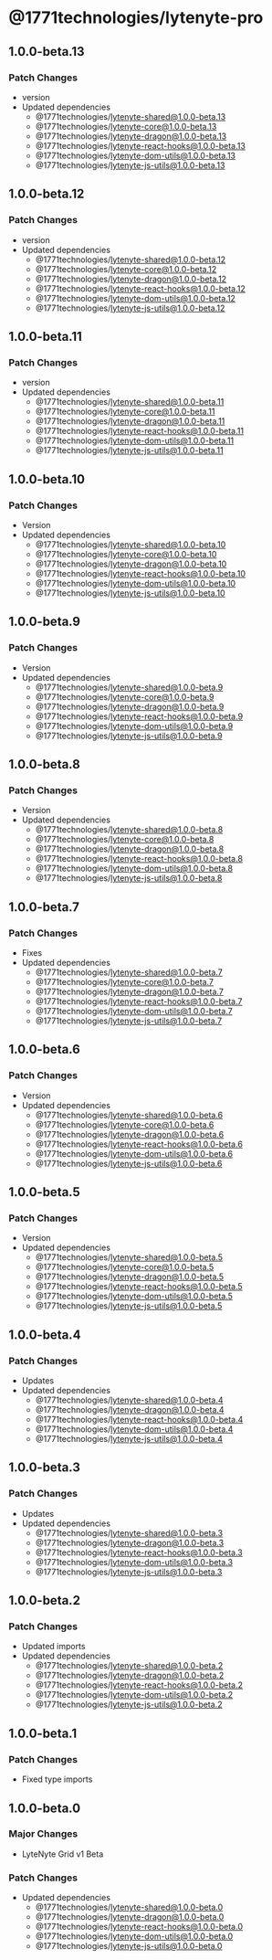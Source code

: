 # @1771technologies/lytenyte-pro

## 1.0.0-beta.13

### Patch Changes

- version
- Updated dependencies
  - @1771technologies/lytenyte-shared@1.0.0-beta.13
  - @1771technologies/lytenyte-core@1.0.0-beta.13
  - @1771technologies/lytenyte-dragon@1.0.0-beta.13
  - @1771technologies/lytenyte-react-hooks@1.0.0-beta.13
  - @1771technologies/lytenyte-dom-utils@1.0.0-beta.13
  - @1771technologies/lytenyte-js-utils@1.0.0-beta.13

## 1.0.0-beta.12

### Patch Changes

- version
- Updated dependencies
  - @1771technologies/lytenyte-shared@1.0.0-beta.12
  - @1771technologies/lytenyte-core@1.0.0-beta.12
  - @1771technologies/lytenyte-dragon@1.0.0-beta.12
  - @1771technologies/lytenyte-react-hooks@1.0.0-beta.12
  - @1771technologies/lytenyte-dom-utils@1.0.0-beta.12
  - @1771technologies/lytenyte-js-utils@1.0.0-beta.12

## 1.0.0-beta.11

### Patch Changes

- version
- Updated dependencies
  - @1771technologies/lytenyte-shared@1.0.0-beta.11
  - @1771technologies/lytenyte-core@1.0.0-beta.11
  - @1771technologies/lytenyte-dragon@1.0.0-beta.11
  - @1771technologies/lytenyte-react-hooks@1.0.0-beta.11
  - @1771technologies/lytenyte-dom-utils@1.0.0-beta.11
  - @1771technologies/lytenyte-js-utils@1.0.0-beta.11

## 1.0.0-beta.10

### Patch Changes

- Version
- Updated dependencies
  - @1771technologies/lytenyte-shared@1.0.0-beta.10
  - @1771technologies/lytenyte-core@1.0.0-beta.10
  - @1771technologies/lytenyte-dragon@1.0.0-beta.10
  - @1771technologies/lytenyte-react-hooks@1.0.0-beta.10
  - @1771technologies/lytenyte-dom-utils@1.0.0-beta.10
  - @1771technologies/lytenyte-js-utils@1.0.0-beta.10

## 1.0.0-beta.9

### Patch Changes

- Version
- Updated dependencies
  - @1771technologies/lytenyte-shared@1.0.0-beta.9
  - @1771technologies/lytenyte-core@1.0.0-beta.9
  - @1771technologies/lytenyte-dragon@1.0.0-beta.9
  - @1771technologies/lytenyte-react-hooks@1.0.0-beta.9
  - @1771technologies/lytenyte-dom-utils@1.0.0-beta.9
  - @1771technologies/lytenyte-js-utils@1.0.0-beta.9

## 1.0.0-beta.8

### Patch Changes

- Version
- Updated dependencies
  - @1771technologies/lytenyte-shared@1.0.0-beta.8
  - @1771technologies/lytenyte-core@1.0.0-beta.8
  - @1771technologies/lytenyte-dragon@1.0.0-beta.8
  - @1771technologies/lytenyte-react-hooks@1.0.0-beta.8
  - @1771technologies/lytenyte-dom-utils@1.0.0-beta.8
  - @1771technologies/lytenyte-js-utils@1.0.0-beta.8

## 1.0.0-beta.7

### Patch Changes

- Fixes
- Updated dependencies
  - @1771technologies/lytenyte-shared@1.0.0-beta.7
  - @1771technologies/lytenyte-core@1.0.0-beta.7
  - @1771technologies/lytenyte-dragon@1.0.0-beta.7
  - @1771technologies/lytenyte-react-hooks@1.0.0-beta.7
  - @1771technologies/lytenyte-dom-utils@1.0.0-beta.7
  - @1771technologies/lytenyte-js-utils@1.0.0-beta.7

## 1.0.0-beta.6

### Patch Changes

- Version
- Updated dependencies
  - @1771technologies/lytenyte-shared@1.0.0-beta.6
  - @1771technologies/lytenyte-core@1.0.0-beta.6
  - @1771technologies/lytenyte-dragon@1.0.0-beta.6
  - @1771technologies/lytenyte-react-hooks@1.0.0-beta.6
  - @1771technologies/lytenyte-dom-utils@1.0.0-beta.6
  - @1771technologies/lytenyte-js-utils@1.0.0-beta.6

## 1.0.0-beta.5

### Patch Changes

- Version
- Updated dependencies
  - @1771technologies/lytenyte-shared@1.0.0-beta.5
  - @1771technologies/lytenyte-core@1.0.0-beta.5
  - @1771technologies/lytenyte-dragon@1.0.0-beta.5
  - @1771technologies/lytenyte-react-hooks@1.0.0-beta.5
  - @1771technologies/lytenyte-dom-utils@1.0.0-beta.5
  - @1771technologies/lytenyte-js-utils@1.0.0-beta.5

## 1.0.0-beta.4

### Patch Changes

- Updates
- Updated dependencies
  - @1771technologies/lytenyte-shared@1.0.0-beta.4
  - @1771technologies/lytenyte-dragon@1.0.0-beta.4
  - @1771technologies/lytenyte-react-hooks@1.0.0-beta.4
  - @1771technologies/lytenyte-dom-utils@1.0.0-beta.4
  - @1771technologies/lytenyte-js-utils@1.0.0-beta.4

## 1.0.0-beta.3

### Patch Changes

- Updates
- Updated dependencies
  - @1771technologies/lytenyte-shared@1.0.0-beta.3
  - @1771technologies/lytenyte-dragon@1.0.0-beta.3
  - @1771technologies/lytenyte-react-hooks@1.0.0-beta.3
  - @1771technologies/lytenyte-dom-utils@1.0.0-beta.3
  - @1771technologies/lytenyte-js-utils@1.0.0-beta.3

## 1.0.0-beta.2

### Patch Changes

- Updated imports
- Updated dependencies
  - @1771technologies/lytenyte-shared@1.0.0-beta.2
  - @1771technologies/lytenyte-dragon@1.0.0-beta.2
  - @1771technologies/lytenyte-react-hooks@1.0.0-beta.2
  - @1771technologies/lytenyte-dom-utils@1.0.0-beta.2
  - @1771technologies/lytenyte-js-utils@1.0.0-beta.2

## 1.0.0-beta.1

### Patch Changes

- Fixed type imports

## 1.0.0-beta.0

### Major Changes

- LyteNyte Grid v1 Beta

### Patch Changes

- Updated dependencies
  - @1771technologies/lytenyte-shared@1.0.0-beta.0
  - @1771technologies/lytenyte-dragon@1.0.0-beta.0
  - @1771technologies/lytenyte-react-hooks@1.0.0-beta.0
  - @1771technologies/lytenyte-dom-utils@1.0.0-beta.0
  - @1771technologies/lytenyte-js-utils@1.0.0-beta.0
